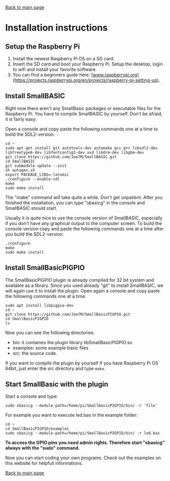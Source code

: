 [Back to main page](./index.html)

# Installation instructions

## Setup the Raspberry Pi

1. Install the newest Raspberry Pi OS on a SD card. 
2. Insert the SD card and boot your Raspberry Pi. Setup the desktop, login to wifi and install your favorite software.
3. You can find a beginners guide here: [www.raspberrypi.org](https://projects.raspberrypi.org/en/projects/raspberry-pi-setting-up). 

## Install SmallBASIC

Right now there aren't any SmallBasic packages or executable files for the Raspberry Pi. You have to compile SmallBASIC by yourself. Don't be afraid, it is fairly easy.

Open a console and copy paste the following commands one at a time to build the SDL2-version:
  
```
cd ~
sudo apt-get install git autotools-dev automake gcc g++ libsdl2-dev libfreetype6-dev libfontconfig1-dev xxd libdrm-dev libgbm-dev
git clone https://github.com/Joe7M/SmallBASIC.git
cd SmallBASIC
git submodule update --init
sh autogen.sh
export PACKAGE_LIBS=-latomic
./configure --enable-sdl
make
sudo make install
```

The "make" command will take quite a while. Don't get unpatient. After you finished the installation, you can type "sbasicg" in the console and SmallBASIC should start.

Usually it is quite nice to use the console version of SmallBASIC, especially if you don't have any graphical output to the computer screen. To build the console version copy and paste the following commands one at a time after you build the SDL2-version:

```
./configure
make
sudo make install
```

## Install SmallBasicPIGPIO

The SmallBasicPIGPIO plugin is already compiled for 32 bit system and available as a library. Since you used already "git" to install SmallBASIC, we will again use it to install the plugin. Open again a console and copy paste the following commands one at a time:

```
sudo apt install libpigpio-dev
cd ~
git clone https://github.com/Joe7M/SmallBasicPIGPIO.git
cd SmallBasicPIGPIO
ls
```

Now you can see the following directories: 

- bin: it containes the plugin library libSmallBasicPIGPIO.so
- examples: some example basic files
- src: the source code. 

If you want to compile the plugin by yourself if you have Raspberry Pi OS 64bit, just enter the src directory and type `make`.

## Start SmallBasic with the plugin

Start a console and type:

```
sudo sbasicg --module-path=/home/pi/SmallBasicPIGPIO/bin/ -r 'file'
```

For example you want to execute led.bas in the example folder:

```
cd ~
cd SmallBasicPIGPIO/examples
sudo sbasicg --module-path=/home/pi/SmallBasicPIGPIO/bin/ -r led.bas
```

**To access the GPIO pins you need admin rights. Therefore start "sbasicg" always with the "sudo" command.**

Now you can start coding your own programs. Check out the examples on this website for helpfull informations.

[Back to main page](./index.html)
